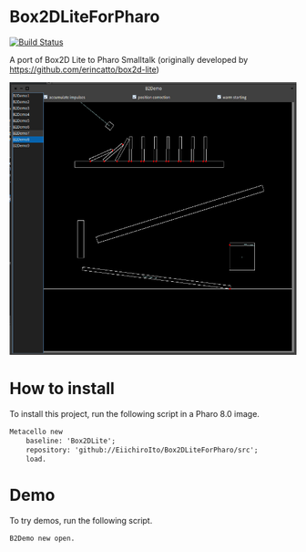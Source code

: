 # Box2DLiteForPharo
[![Build Status](https://travis-ci.com/EiichiroIto/Box2DLiteForPharo.svg?branch=master)](https://travis-ci.com/EiichiroIto/Box2DLiteForPharo)

A port of Box2D Lite to Pharo Smalltalk
(originally developed by https://github.com/erincatto/box2d-lite)

![Entire Screen1](https://raw.githubusercontent.com/EiichiroIto/Box2DLiteForPharo/master/images/box2dlite.png)

# How to install
To install this project, run the following script in a Pharo 8.0 image.

```Smalltalk
Metacello new
    baseline: 'Box2DLite';
    repository: 'github://EiichiroIto/Box2DLiteForPharo/src';
    load.
```
# Demo
To try demos, run the following script.

```Smalltalk
B2Demo new open.
```
